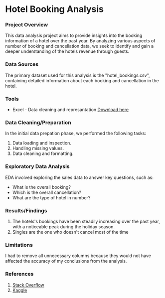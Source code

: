 # Hotel Booking Analysis

### Project Overview

This data analysis project aims to provide insights into the booking information of a hotel over the past year. By analyzing various aspects of number of booking and cancellation data, we seek to identify and gain a deeper understanding of the hotels revenue through guests.

### Data Sources

The primary dataset used for this analysis is the "hotel_bookings.csv", containing detailed information about each booking and cancellation in the hotel.

### Tools
  - Excel - Data cleaning and represantation [Download here](https://microsoft.com)

### Data Cleaning/Preparation

In the initial data prepation phase, we performed the following tasks:
1. Data loading and inspection.
2. Handling missing values.
3. Data cleaning and formatting.

### Exploratory Data Analysis

EDA involved exploring the sales data to answer key questions, such as:

 - What is the overall booking?
 - Which is the overall cancellation?
 - What are the type of hotel in number?

### Results/Findings

1. The hotels's bookings have been steadily increasing over the past year, with a noticeable peak during the holiday season.    
2. Singles are the one who doesn't cancel most of the time

### Limitations

I had to remove all unnecessary columns because they would not have affected the accuracy of my conclusions from the analysis. 

### References

1. [Stack Overflow](https://stackoverflow.com)
2. [Kaggle](https://kaggle.com)




